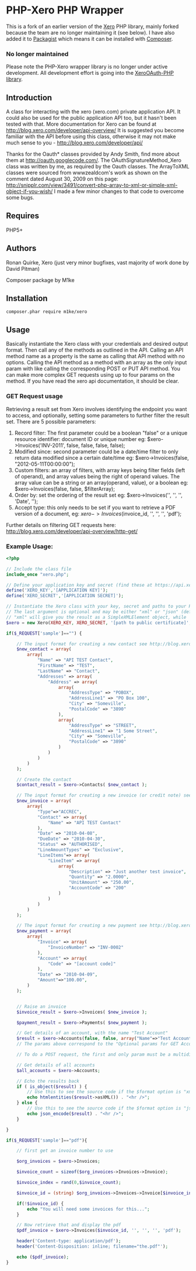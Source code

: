 # PHP-Xero PHP Wrapper

This is a fork of an earlier version of the [Xero](http://xero.com) PHP library, mainly forked because the team are no longer maintaining it (see below). I have also added it to [Packagist](https://packagist.org/packages/m1ke/xero) which means it can be installed with [Composer](https://getcomposer.org).


### No longer maintained

Please note the PHP-Xero wrapper library is no longer under active development.
All development effort is going into the [XeroOAuth-PHP library](https://github.com/XeroAPI/XeroOAuth-PHP).

## Introduction

A class for interacting with the xero (xero.com) private application API.  It could also be used for the public application API too, but it hasn't been tested with that.  More documentation for Xero can be found at http://blog.xero.com/developer/api-overview/  It is suggested you become familiar with the API before using this class, otherwise it may not make much sense to you - http://blog.xero.com/developer/api/

Thanks for the Oauth* classes provided by Andy Smith, find more about them at http://oauth.googlecode.com/.  The
OAuthSignatureMethod_Xero class was written by me, as required by the Oauth classes.  The ArrayToXML classes were sourced from wwwzealdcom's work as shown on the comment dated August 30, 2009 on this page: http://snipplr.com/view/3491/convert-php-array-to-xml-or-simple-xml-object-if-you-wish/  I made a few minor changes to that code to overcome some bugs.

## Requires

PHP5+

## Authors

Ronan Quirke, Xero (just very minor bugfixes, vast majority of work done by David Pitman)

Composer package by M1ke

## Installation

    composer.phar require m1ke/xero

## Usage

Basically instantiate the Xero class with your credentials and desired output format.  Then call any of the methods as outlined in the API.  Calling an API method name as a property is the same as calling that API method with no options. Calling the API method as a method with an array as the only input param with like calling the corresponding POST or PUT API method.  You can make more complex GET requests using up to four params on the method.  If you have read the xero api documentation, it should be clear.

### GET Request usage

Retrieving a result set from Xero involves identifying the endpoint you want to access, and optionally, setting some parameters to further filter the result set.
There are 5 possible parameters:

1. Record filter: The first parameter could be a boolean "false" or a unique resource identifier: document ID or unique number eg: $xero->Invoices('INV-2011', false, false, false, false);
2. Modified since: second parameter could be a date/time filter to only return data modified since a certain date/time eg: $xero->Invoices(false, "2012-05-11T00:00:00");
3. Custom filters: an array of filters, with array keys being filter fields (left of operand), and array values being the right of operand values.  The array value can be a string or an array(operand, value), or a boolean eg: $xero->Invoices(false, false, $filterArray);
4. Order by: set the ordering of the result set eg: $xero->Invoices('', '', '', 'Date', '');
5. Accept type: this only needs to be set if you want to retrieve a PDF version of a document, eg: $xero->Invoices($invoice_id, '', '', '', 'pdf');

Further details on filtering GET requests here: http://blog.xero.com/developer/api-overview/http-get/

### Example Usage:
```php
<?php

// Include the class file
include_once "xero.php";

// Define your application key and secret (find these at https://api.xero.com/Application)
define('XERO_KEY','[APPLICATION KEY]');
define('XERO_SECRET','[APPLICATION SECRET]');

// Instantiate the Xero class with your key, secret and paths to your RSA cert and key
// The last argument is optional and may be either "xml" or "json" (default)
// "xml" will give you the result as a SimpleXMLElement object, while 'json' will give you a plain array object
$xero = new Xero(XERO_KEY, XERO_SECRET, '[path to public certificate]', '[path to private key]', 'xml' );

if($_REQUEST['sample']=="") {

	// The input format for creating a new contact see http://blog.xero.com/developer/api/contacts/ to understand more
	$new_contact = array(
		array(
			"Name" => "API TEST Contact",
			"FirstName" => "TEST",
			"LastName" => "Contact",
			"Addresses" => array(
				"Address" => array(
					array(
						"AddressType" => "POBOX",
						"AddressLine1" => "PO Box 100",
						"City" => "Someville",
						"PostalCode" => "3890"
					),
					array(
						"AddressType" => "STREET",
						"AddressLine1" => "1 Some Street",
						"City" => "Someville",
						"PostalCode" => "3890"
					)
				)
			)
		)
	);

	// Create the contact
	$contact_result = $xero->Contacts( $new_contact );

	// The input format for creating a new invoice (or credit note) see http://blog.xero.com/developer/api/invoices/
	$new_invoice = array(
		array(
			"Type"=>"ACCREC",
			"Contact" => array(
				"Name" => "API TEST Contact"
			),
			"Date" => "2010-04-08",
			"DueDate" => "2010-04-30",
			"Status" => "AUTHORISED",
			"LineAmountTypes" => "Exclusive",
			"LineItems"=> array(
				"LineItem" => array(
					array(
						"Description" => "Just another test invoice",
						"Quantity" => "2.0000",
						"UnitAmount" => "250.00",
						"AccountCode" => "200"
					)
				)
			)
		)
	);

	// The input format for creating a new payment see http://blog.xero.com/developer/api/payments/ to understand more
	$new_payment = array(
		array(
			"Invoice" => array(
				"InvoiceNumber" => "INV-0002"
			),
			"Account" => array(
				"Code" => "[account code]"
			),
			"Date" => "2010-04-09",
			"Amount"=>"100.00",
		)
	);


	// Raise an invoice
	$invoice_result = $xero->Invoices( $new_invoice );

	$payment_result = $xero->Payments( $new_payment );

	// Get details of an account, with the name "Test Account"
	$result = $xero->Accounts(false, false, array("Name"=>"Test Account") );
	// The params above correspond to the "Optional params for GET Accounts" on http://blog.xero.com/developer/api/accounts/

	// To do a POST request, the first and only param must be a multidimensional array as shown above in $new_contact etc.

	// Get details of all accounts
	$all_accounts = $xero->Accounts;

	// Echo the results back
	if ( is_object($result) ) {
		// Use this to see the source code if the $format option is "xml"
		echo htmlentities($result->asXML()) . "<hr />";
	} else {
		// Use this to see the source code if the $format option is "json" or not specified
		echo json_encode($result) . "<hr />";
	}

}

if($_REQUEST['sample']=="pdf"){

	// first get an invoice number to use

	$org_invoices = $xero->Invoices;

	$invoice_count = sizeof($org_invoices->Invoices->Invoice);

	$invoice_index = rand(0,$invoice_count);

	$invoice_id = (string) $org_invoices->Invoices->Invoice[$invoice_index]->InvoiceID;

	if(!$invoice_id) {
		echo "You will need some invoices for this...";
	}

	// Now retrieve that and display the pdf
	$pdf_invoice = $xero->Invoices($invoice_id, '', '', '', 'pdf');

	header('Content-type: application/pdf');
	header('Content-Disposition: inline; filename="the.pdf"');

	echo ($pdf_invoice);
}
```
